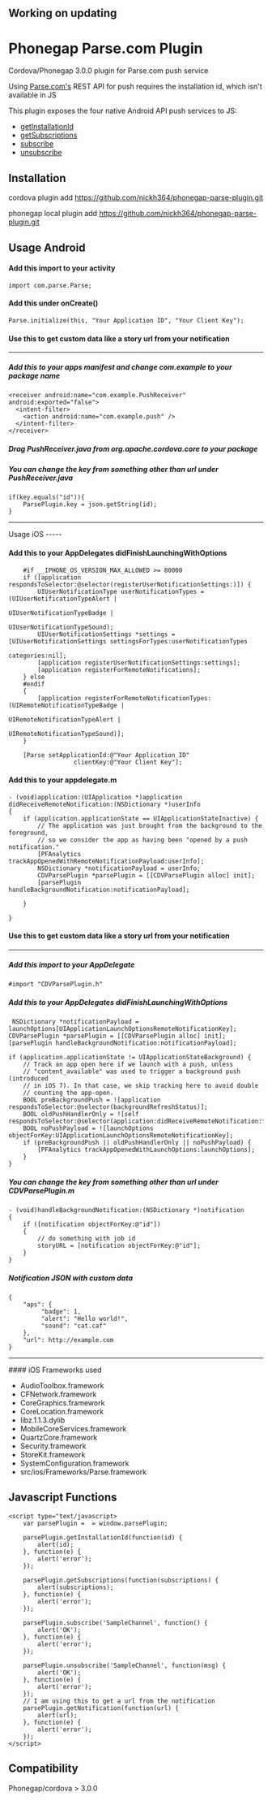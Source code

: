 Working on updating
------------

Phonegap Parse.com Plugin
=========================

Cordova/Phonegap 3.0.0 plugin for Parse.com push service

Using [Parse.com's](http://parse.com) REST API for push requires the installation id, which isn't available in JS

This plugin exposes the four native Android API push services to JS:
* <a href="https://www.parse.com/docs/android/api/com/parse/ParseInstallation.html#getInstallationId()">getInstallationId</a>
* <a href="https://www.parse.com/docs/android/api/com/parse/PushService.html#getSubscriptions(android.content.Context)">getSubscriptions</a>
* <a href="https://www.parse.com/docs/android/api/com/parse/PushService.html#subscribe(android.content.Context, java.lang.String, java.lang.Class, int)">subscribe</a>
* <a href="https://www.parse.com/docs/android/api/com/parse/PushService.html#unsubscribe(android.content.Context, java.lang.String)">unsubscribe</a>

Installation
------------
cordova plugin add https://github.com/nickh364/phonegap-parse-plugin.git

phonegap local plugin add https://github.com/nickh364/phonegap-parse-plugin.git

Usage Android
-----

#### Add this import to your activity
```
import com.parse.Parse;
```
#### Add this under onCreate()
```
Parse.initialize(this, "Your Application ID", "Your Client Key");
```

#### Use this to get custom data like a story url from your notification
<hr />

##### Add this to your apps manifest and change com.example to your package name
```
<receiver android:name="com.example.PushReceiver" android:exported="false">
  <intent-filter>
    <action android:name="com.example.push" />
  </intent-filter>
</receiver>
```
##### Drag PushReceiver.java from org.apache.cordova.core to your package

##### You can change the key from something other than url under PushReceiver.java
```
if(key.equals("id")){
	ParsePlugin.key = json.getString(id);
}
```
<hr/>
Usage iOS
-----

#### Add this to your AppDelegates didFinishLaunchingWithOptions
```
    #if __IPHONE_OS_VERSION_MAX_ALLOWED >= 80000
    if ([application respondsToSelector:@selector(registerUserNotificationSettings:)]) {
        UIUserNotificationType userNotificationTypes = (UIUserNotificationTypeAlert |
                                                        UIUserNotificationTypeBadge |
                                                        UIUserNotificationTypeSound);
        UIUserNotificationSettings *settings = [UIUserNotificationSettings settingsForTypes:userNotificationTypes
                                                                                 categories:nil];
        [application registerUserNotificationSettings:settings];
        [application registerForRemoteNotifications];
    } else
    #endif
    {
        [application registerForRemoteNotificationTypes:(UIRemoteNotificationTypeBadge |
                                                         UIRemoteNotificationTypeAlert |
                                                         UIRemoteNotificationTypeSound)];
    }
    
    [Parse setApplicationId:@"Your Application ID"
                  clientKey:@"Your Client Key"];
```
#### Add this to your appdelegate.m
```
- (void)application:(UIApplication *)application didReceiveRemoteNotification:(NSDictionary *)userInfo
{
    if (application.applicationState == UIApplicationStateInactive) {
        // The application was just brought from the background to the foreground,
        // so we consider the app as having been "opened by a push notification."
        [PFAnalytics trackAppOpenedWithRemoteNotificationPayload:userInfo];
        NSDictionary *notificationPayload = userInfo;
        CDVParsePlugin *parsePlugin = [[CDVParsePlugin alloc] init];
        [parsePlugin handleBackgroundNotification:notificationPayload];
        
    }

}
```
#### Use this to get custom data like a story url from your notification
<hr />

##### Add this import to your AppDelegate
```
#import "CDVParsePlugin.h"
```
##### Add this to your AppDelegates didFinishLaunchingWithOptions
```
 NSDictionary *notificationPayload = launchOptions[UIApplicationLaunchOptionsRemoteNotificationKey];
CDVParsePlugin *parsePlugin = [[CDVParsePlugin alloc] init];
[parsePlugin handleBackgroundNotification:notificationPayload];

if (application.applicationState != UIApplicationStateBackground) {
	// Track an app open here if we launch with a push, unless
	// "content_available" was used to trigger a background push (introduced
	// in iOS 7). In that case, we skip tracking here to avoid double
	// counting the app-open.
	BOOL preBackgroundPush = ![application respondsToSelector:@selector(backgroundRefreshStatus)];
	BOOL oldPushHandlerOnly = ![self respondsToSelector:@selector(application:didReceiveRemoteNotification:fetchCompletionHandler:)];
	BOOL noPushPayload = ![launchOptions objectForKey:UIApplicationLaunchOptionsRemoteNotificationKey];
	if (preBackgroundPush || oldPushHandlerOnly || noPushPayload) {
	    [PFAnalytics trackAppOpenedWithLaunchOptions:launchOptions];
	}
}

```

##### You can change the key from something other than url under CDVParsePlugin.m
```
- (void)handleBackgroundNotification:(NSDictionary *)notification
{
    if ([notification objectForKey:@"id"])
    {
        // do something with job id
        storyURL = [notification objectForKey:@"id"];
    }
}
```
##### Notification JSON with custom data
```
{
    "aps": {
         "badge": 1,
         "alert": "Hello world!",
         "sound": "cat.caf"
    },
    "url": http://example.com
}
```
<hr />
#### iOS Frameworks used 

- AudioToolbox.framework
- CFNetwork.framework
- CoreGraphics.framework
- CoreLocation.framework
- libz.1.1.3.dylib
- MobileCoreServices.framework
- QuartzCore.framework
- Security.framework
- StoreKit.framework
- SystemConfiguration.framework
- src/ios/Frameworks/Parse.framework

Javascript Functions
-----
```
<script type="text/javascript>
	var parsePlugin =  = window.parsePlugin;
	
	parsePlugin.getInstallationId(function(id) {
		alert(id);
	}, function(e) {
		alert('error');
	});
	
	parsePlugin.getSubscriptions(function(subscriptions) {
		alert(subscriptions);
	}, function(e) {
		alert('error');
	});
	
	parsePlugin.subscribe('SampleChannel', function() {
		alert('OK');
	}, function(e) {
		alert('error');
	});
	
	parsePlugin.unsubscribe('SampleChannel', function(msg) {
		alert('OK');
	}, function(e) {
		alert('error');
	});
	// I am using this to get a url from the notification
	parsePlugin.getNotification(function(url) {
		alert(url);
	}, function(e) {
		alert('error');
	});
</script>
```

Compatibility
-------------
Phonegap/cordova > 3.0.0
